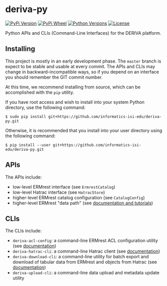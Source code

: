 # deriva-py
[![PyPi Version](https://img.shields.io/pypi/v/deriva.svg)](https://pypi.python.org/pypi/deriva)
[![PyPi Wheel](https://img.shields.io/pypi/wheel/deriva.svg)](https://pypi.python.org/pypi/deriva)
[![Python Versions](https://img.shields.io/pypi/pyversions/deriva.svg)](https://pypi.python.org/pypi/deriva)
[![License](https://img.shields.io/pypi/l/deriva.svg)](http://www.apache.org/licenses/LICENSE-2.0)

Python APIs and CLIs (Command-Line Interfaces) for the DERIVA platform.

## Installing

This project is mostly in an early development phase. The `master` branch is expect to be stable and usable at every
commit. The APIs and CLIs may change in backward-incompatible ways, so if you depend on an interface you should remember
the GIT commit number.

At this time, we recommend installing from source, which can be accomplished with the `pip` utility.

If you have root access and wish to install into your system Python directory, use the following command:
```
$ sudo pip install git+https://github.com/informatics-isi-edu/deriva-py.git
```
Otherwise, it is recommended that you install into your user directory using the following command:
```
$ pip install --user git+https://github.com/informatics-isi-edu/deriva-py.git
```

## APIs

The APIs include:
- low-level ERMrest interface (see `ErmrestCatalog`)
- low-level Hatrac interface (see `HatracStore`)
- higher-level ERMrest catalog configuration (see `CatalogConfig`)
- higher-level ERMrest "data path" (see [documentation and tutorials](./docs/README.md))

## CLIs

The CLIs include:
- `deriva-acl-config`: a command-line ERMrest ACL configuration utility (see [documentation](docs/cli/deriva-acl-config.md))
- `deriva-hatrac-cli`: a command-line Hatrac client (see [documentation](docs/cli/deriva-hatrac-cli.md))
- `deriva-download-cli`: a command-line utility for batch export and  download of tabular data from ERMrest and objects from Hatrac (see [documentation](docs/cli/deriva-download-cli.md))
- `deriva-upload-cli`: a command-line data upload and metadata update utility

